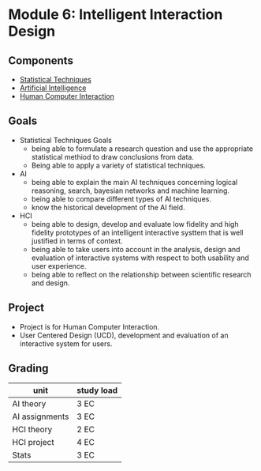 # Module 6: Intelligent Interaction Design

## Components
+ [Statistical Techniques](./Stats)
+ [Artificial Intelligence](./AI)
+ [Human Computer Interaction](./HCI)

## Goals
+ Statistical Techniques Goals
    + being able to formulate a research question and use the appropriate statistical methiod to draw conclusions from data.
    + Being able to apply a variety of statistical techniques.
+ AI
    + being able to explain the main AI techniques concerning logical reasoning, search, bayesian networks and machine learning.
    + being able to compare different types of AI techniques.
    + know the historical development of the AI field.
+ HCI
    + being able to design, develop and evaluate low fidelity and high fidelity prototypes of an intelligent interactive systtem that is well justified in terms of context.
    + being able to take users into account in the analysis, design and evaluation of interactive systems with respect to both usability and user experience.
    + being able to reflect on the relationship between scientific research and design.

## Project
+ Project is for Human Computer Interaction.
+ User Centered Design (UCD), development and evaluation of an interactive system for users.

## Grading

| unit | study load |
| ---- | ---------- |
| AI theory | 3 EC |
| AI assignments | 3 EC |
| HCI theory | 2 EC |
| HCI project | 4 EC |
| Stats | 3 EC |
